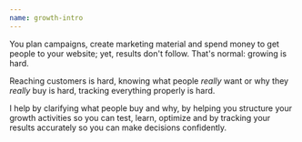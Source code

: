 ```yaml
---
name: growth-intro
---
```


You plan campaigns, create marketing material and spend money to get people to your website; yet, results don't follow. That's normal: growing is hard.

Reaching customers is hard, knowing what people _really_ want or why they _really_ buy is hard, tracking everything properly is hard. 

I help by clarifying what people buy and why, by helping you structure your growth activities so you can test, learn, optimize and by tracking your results accurately so you can make decisions confidently. 

